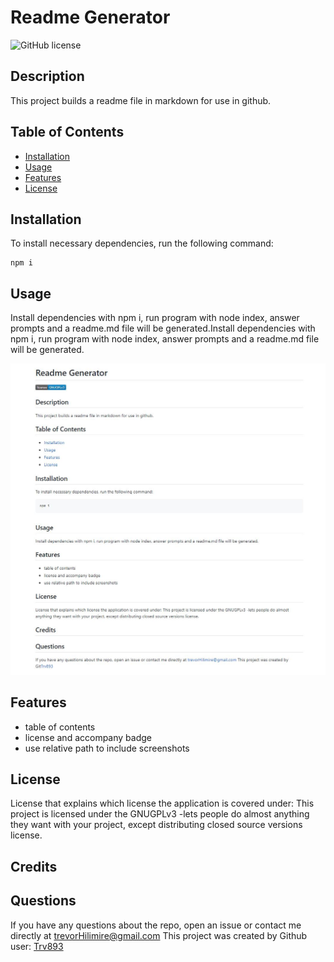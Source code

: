 # Readme Generator 

![GitHub license](https://img.shields.io/badge/license-GNUGPLv3-blue.svg)

## Description

This project builds a readme file in markdown for use in github.

## Table of Contents

* [Installation](#installation) 
* [Usage](#usage) 
* [Features](#features) 
* [License](#license) 


## Installation
To install necessary dependencies, run the following command:
  ```
  npm i
  ```

## Usage

Install dependencies with npm i, run program with node index, answer prompts and a readme.md file will be generated.Install dependencies with npm i, run program with node index, answer prompts and a readme.md file will be generated.

![Example](Develop\utils\assets\images\screenshot.JPG)

## Features

- table of contents
- license and accompany badge
- use relative path to include screenshots


## License
License that explains which license the application is covered under:
This project is licensed under the GNUGPLv3 -lets people do almost anything they want with your project, except distributing closed source versions license.

## Credits



## Questions

If you have any questions about the repo, open an issue or contact me directly at trevorHilimire@gmail.com
This project was created by Github user: [Trv893](https://github.com/trv893/)
